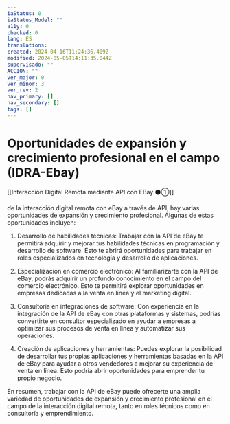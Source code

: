 ```yaml
---
iaStatus: 0
iaStatus_Model: ""
a11y: 0
checked: 0
lang: ES
translations: 
created: 2024-04-16T11:24:36.409Z
modified: 2024-05-05T14:11:35.044Z
supervisado: ""
ACCION: ""
ver_major: 0
ver_minor: 3
ver_rev: 2
nav_primary: []
nav_secondary: []
tags: []
---
```

# Oportunidades de expansión y crecimiento profesional en el campo (IDRA-Ebay)

[[Interacción Digital Remota mediante API con EBay ⚫①]]

de la interacción digital remota con eBay a través de API, hay varias oportunidades de expansión y crecimiento profesional. Algunas de estas oportunidades incluyen:

1. Desarrollo de habilidades técnicas: Trabajar con la API de eBay te permitirá adquirir y mejorar tus habilidades técnicas en programación y desarrollo de software. Esto te abrirá oportunidades para trabajar en roles especializados en tecnología y desarrollo de aplicaciones.

2. Especialización en comercio electrónico: Al familiarizarte con la API de eBay, podrás adquirir un profundo conocimiento en el campo del comercio electrónico. Esto te permitirá explorar oportunidades en empresas dedicadas a la venta en línea y el marketing digital.

3. Consultoría en integraciones de software: Con experiencia en la integración de la API de eBay con otras plataformas y sistemas, podrías convertirte en consultor especializado en ayudar a empresas a optimizar sus procesos de venta en línea y automatizar sus operaciones.

4. Creación de aplicaciones y herramientas: Puedes explorar la posibilidad de desarrollar tus propias aplicaciones y herramientas basadas en la API de eBay para ayudar a otros vendedores a mejorar su experiencia de venta en línea. Esto podría abrir oportunidades para emprender tu propio negocio.

En resumen, trabajar con la API de eBay puede ofrecerte una amplia variedad de oportunidades de expansión y crecimiento profesional en el campo de la interacción digital remota, tanto en roles técnicos como en consultoría y emprendimiento.
